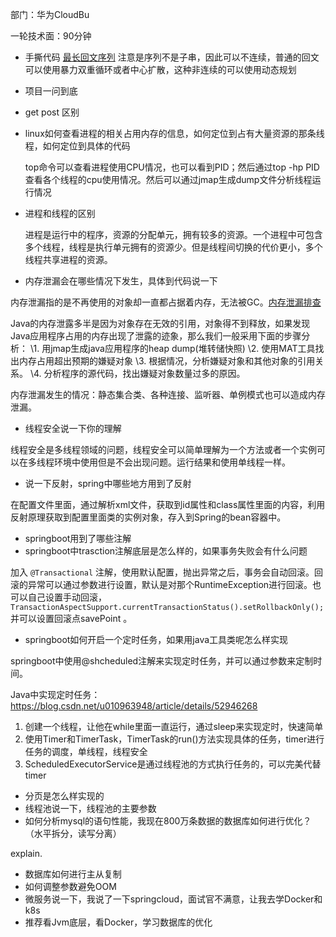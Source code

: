 部门：华为CloudBu

一轮技术面：90分钟

- 手撕代码 [最长回文序列](https://leetcode-cn.com/problems/longest-palindromic-subsequence/) 注意是序列不是子串，因此可以不连续，普通的回文可以使用暴力双重循环或者中心扩散，这种非连续的可以使用动态规划

- 项目一问到底

- get post 区别

- linux如何查看进程的相关占用内存的信息，如何定位到占有大量资源的那条线程，如何定位到具体的代码

    top命令可以查看进程使用CPU情况，也可以看到PID；然后通过top -hp PID查看各个线程的cpu使用情况。然后可以通过jmap生成dump文件分析线程运行情况

- 进程和线程的区别

    进程是运行中的程序，资源的分配单元，拥有较多的资源。一个进程中可包含多个线程，线程是执行单元拥有的资源少。但是线程间切换的代价更小，多个线程共享进程的资源。

- 内存泄漏会在哪些情况下发生，具体到代码说一下

内存泄漏指的是不再使用的对象却一直都占据着内存，无法被GC。[内存泄漏排查](https://blog.csdn.net/fishinhouse/article/details/80781673)

Java的内存泄露多半是因为对象存在无效的引用，对象得不到释放，如果发现Java应用程序占用的内存出现了泄露的迹象，那么我们一般采用下面的步骤分析：
\1. 用jmap生成java应用程序的heap dump(堆转储快照)
\2. 使用MAT工具找出内存占用超出预期的嫌疑对象
\3. 根据情况，分析嫌疑对象和其他对象的引用关系。
\4. 分析程序的源代码，找出嫌疑对象数量过多的原因。

内存泄漏发生的情况：静态集合类、各种连接、监听器、单例模式也可以造成内存泄漏。


- 线程安全说一下你的理解

线程安全是多线程领域的问题，线程安全可以简单理解为一个方法或者一个实例可以在多线程环境中使用但是不会出现问题。运行结果和使用单线程一样。

- 说一下反射，spring中哪些地方用到了反射

在配置文件里面，通过解析xml文件，获取到id属性和class属性里面的内容，利用反射原理获取到配置里面类的实例对象，存入到Spring的bean容器中。

- springboot用到了哪些注解
- springboot中trasction注解底层是怎么样的，如果事务失败会有什么问题

加入 `@Transactional` 注解，使用默认配置，抛出异常之后，事务会自动回滚。回滚的异常可以通过参数进行设置，默认是对那个RuntimeException进行回滚。也可以自己设置手动回滚，``TransactionAspectSupport.currentTransactionStatus().setRollbackOnly();``并可以设置回滚点savePoint 。

- springboot如何开启一个定时任务，如果用java工具类呢怎么样实现

springboot中使用@shcheduled注解来实现定时任务，并可以通过参数来定制时间。

Java中实现定时任务：https://blog.csdn.net/u010963948/article/details/52946268

1. 创建一个线程，让他在while里面一直运行，通过sleep来实现定时，快速简单
2. 使用Timer和TimerTask，TimerTask的run()方法实现具体的任务，timer进行任务的调度，单线程，线程安全
3. ScheduledExecutorService是通过线程池的方式执行任务的，可以完美代替timer

- 分页是怎么样实现的
- 线程池说一下，线程池的主要参数
- 如何分析mysql的语句性能，我现在800万条数据的数据库如何进行优化？（水平拆分，读写分离）

explain.

- 数据库如何进行主从复制
- 如何调整参数避免OOM
- 微服务说一下，我说了一下springcloud，面试官不满意，让我去学Docker和k8s
- 推荐看Jvm底层，看Docker，学习数据库的优化
